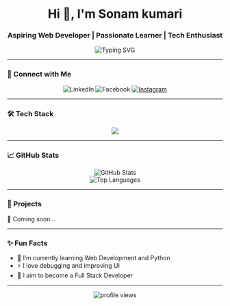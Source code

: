 <h1 align="center">Hi 👋, I'm Sonam kumari</h1>
<h3 align="center">Aspiring Web Developer | Passionate Learner | Tech Enthusiast</h3>

<p align="center">
  <img src="https://readme-typing-svg.demolab.com?font=Fira+Code&pause=1000&color=a227cb&center=true&vCenter=true&width=435&lines=Frontend+Developer;HTML+%7C+CSS+%7C+JavaScript;Learning+Python+%26+MySQL" alt="Typing SVG" />
</p>

---

### 🔗 Connect with Me

<p align="center">
<!--   <a href="https://www.linkedin.com/in/sonamkumari" target="_blank"> -->
    <img alt="LinkedIn" src="https://img.shields.io/badge/LinkedIn-blue?style=for-the-badge&logo=linkedin&logoColor=white" />
  </a>
<!--   <a href="https://www.facebook.com/share/19vDEmTJJ8/" target="_blank"> -->
    <img alt="Facebook" src="https://img.shields.io/badge/Facebook-1877F2?style=for-the-badge&logo=facebook&logoColor=white" />
  </a>
  <a href="https://www.instagram.com/kumarisonam08" target="_blank">
    <img alt="Instagram" src="https://img.shields.io/badge/Instagram-E4405F?style=for-the-badge&logo=instagram&logoColor=white" />
  </a>
</p>

---

### 🛠 Tech Stack

<p align="center">
  <img src="https://skillicons.dev/icons?i=html,css,js,python,mysql,github,git,c,java" />
</p>

---

### 📈 GitHub Stats

<p align="center">
  <img src="https://github-readme-stats.vercel.app/api?username=sonamk08&show_icons=true&theme=tokyonight" alt="GitHub Stats" />
  <br/>
  <img src="https://github-readme-stats.vercel.app/api/top-langs/?username=sonamk08&layout=compact&theme=tokyonight" alt="Top Languages" />
</p>

---

### 🚀 Projects

🧪 Coming soon...

---

### ✨ Fun Facts

- 🌱 I’m currently learning Web Development and Python
- ⚡ I love debugging and improving UI  
- 🎯 I aim to become a Full Stack Developer

---

<p align="center">
  <img src="https://komarev.com/ghpvc/?username=sonamk08&label=Profile%20views&color=0e75b6&style=flat" alt="profile views" />
</p>
